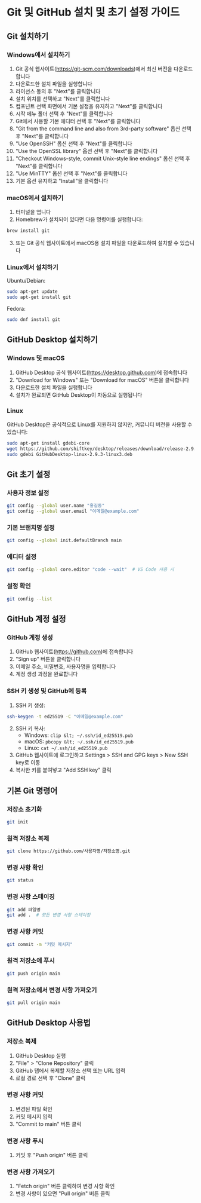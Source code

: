 # Git 및 GitHub 설치 및 초기 설정 가이드

## Git 설치하기

### Windows에서 설치하기

1. Git 공식 웹사이트(https://git-scm.com/downloads)에서 최신 버전을 다운로드합니다
2. 다운로드한 설치 파일을 실행합니다
3. 라이선스 동의 후 "Next"를 클릭합니다
4. 설치 위치를 선택하고 "Next"를 클릭합니다
5. 컴포넌트 선택 화면에서 기본 설정을 유지하고 "Next"를 클릭합니다
6. 시작 메뉴 폴더 선택 후 "Next"를 클릭합니다
7. Git에서 사용할 기본 에디터 선택 후 "Next"를 클릭합니다
8. "Git from the command line and also from 3rd-party software" 옵션 선택 후 "Next"를 클릭합니다
9. "Use OpenSSH" 옵션 선택 후 "Next"를 클릭합니다
10. "Use the OpenSSL library" 옵션 선택 후 "Next"를 클릭합니다
11. "Checkout Windows-style, commit Unix-style line endings" 옵션 선택 후 "Next"를 클릭합니다
12. "Use MinTTY" 옵션 선택 후 "Next"를 클릭합니다
13. 기본 옵션 유지하고 "Install"을 클릭합니다

### macOS에서 설치하기

1. 터미널을 엽니다
2. Homebrew가 설치되어 있다면 다음 명령어를 실행합니다:

```bash
brew install git
```

3. 또는 Git 공식 웹사이트에서 macOS용 설치 파일을 다운로드하여 설치할 수 있습니다

### Linux에서 설치하기

Ubuntu/Debian:

```bash
sudo apt-get update
sudo apt-get install git
```

Fedora:

```bash
sudo dnf install git
```


## GitHub Desktop 설치하기

### Windows 및 macOS

1. GitHub Desktop 공식 웹사이트(https://desktop.github.com)에 접속합니다
2. "Download for Windows" 또는 "Download for macOS" 버튼을 클릭합니다
3. 다운로드한 설치 파일을 실행합니다
4. 설치가 완료되면 GitHub Desktop이 자동으로 실행됩니다

### Linux

GitHub Desktop은 공식적으로 Linux를 지원하지 않지만, 커뮤니티 버전을 사용할 수 있습니다:

```bash
sudo apt-get install gdebi-core
wget https://github.com/shiftkey/desktop/releases/download/release-2.9.3-linux3/GitHubDesktop-linux-2.9.3-linux3.deb
sudo gdebi GitHubDesktop-linux-2.9.3-linux3.deb
```


## Git 초기 설정

### 사용자 정보 설정

```bash
git config --global user.name "홍길동"
git config --global user.email "이메일@example.com"
```


### 기본 브랜치명 설정

```bash
git config --global init.defaultBranch main
```


### 에디터 설정

```bash
git config --global core.editor "code --wait"  # VS Code 사용 시
```


### 설정 확인

```bash
git config --list
```


## GitHub 계정 설정

### GitHub 계정 생성

1. GitHub 웹사이트(https://github.com)에 접속합니다
2. "Sign up" 버튼을 클릭합니다
3. 이메일 주소, 비밀번호, 사용자명을 입력합니다
4. 계정 생성 과정을 완료합니다

### SSH 키 생성 및 GitHub에 등록

1. SSH 키 생성:

```bash
ssh-keygen -t ed25519 -C "이메일@example.com"
```

2. SSH 키 복사:
    - Windows: `clip &lt; ~/.ssh/id_ed25519.pub`
    - macOS: `pbcopy &lt; ~/.ssh/id_ed25519.pub`
    - Linux: `cat ~/.ssh/id_ed25519.pub`
3. GitHub 웹사이트에 로그인하고 Settings > SSH and GPG keys > New SSH key로 이동
4. 복사한 키를 붙여넣고 "Add SSH key" 클릭

## 기본 Git 명령어

### 저장소 초기화

```bash
git init
```


### 원격 저장소 복제

```bash
git clone https://github.com/사용자명/저장소명.git
```


### 변경 사항 확인

```bash
git status
```


### 변경 사항 스테이징

```bash
git add 파일명
git add .  # 모든 변경 사항 스테이징
```


### 변경 사항 커밋

```bash
git commit -m "커밋 메시지"
```


### 원격 저장소에 푸시

```bash
git push origin main
```


### 원격 저장소에서 변경 사항 가져오기

```bash
git pull origin main
```


## GitHub Desktop 사용법

### 저장소 복제

1. GitHub Desktop 실행
2. "File" > "Clone Repository" 클릭
3. GitHub 탭에서 복제할 저장소 선택 또는 URL 입력
4. 로컬 경로 선택 후 "Clone" 클릭

### 변경 사항 커밋

1. 변경된 파일 확인
2. 커밋 메시지 입력
3. "Commit to main" 버튼 클릭

### 변경 사항 푸시

1. 커밋 후 "Push origin" 버튼 클릭

### 변경 사항 가져오기

1. "Fetch origin" 버튼 클릭하여 변경 사항 확인
2. 변경 사항이 있으면 "Pull origin" 버튼 클릭
